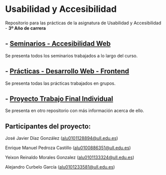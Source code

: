 # Usabilidad y Accesibilidad

Repositorio para las prácticas de la asignatura de Usabilidad y Accesibilidad - **3º Año de carrera**

## - [Seminarios - Accesibilidad Web](https://github.com/alu0101128894/UyA/tree/main/Seminarios)
Se presenta todos los seminarios trabajados a lo largo del curso.

## - [Prácticas - Desarrollo Web - Frontend](https://github.com/alu0101128894/UyA/tree/main/Pr%C3%A1cticas)
Se presenta todas las prácticas trabajados en grupos.

## - [Proyecto Trabajo Final Individual](https://github.com/alu0101128894/UyA/tree/main/Proyecto%20Final)
Se presenta en otro repositorio con más información acerca de ello.


## Participantes del proyecto:
José Javier Díaz González (alu0101128894@ull.edu.es)

Enrique Manuel Pedroza Castillo (alu0100886351@ull.edu.es)

Yeixon Reinaldo Morales Gonzalez (alu0101133324@ull.edu.es)

Alejandro Curbelo García (alu0101233581@ull.edu.es)
